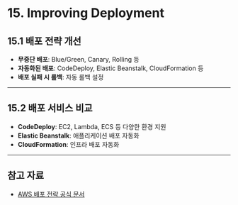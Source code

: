 # 15. Improving Deployment

## 15.1 배포 전략 개선

- **무중단 배포**: Blue/Green, Canary, Rolling 등
- **자동화된 배포**: CodeDeploy, Elastic Beanstalk, CloudFormation 등
- **배포 실패 시 롤백**: 자동 롤백 설정

---

## 15.2 배포 서비스 비교

- **CodeDeploy**: EC2, Lambda, ECS 등 다양한 환경 지원
- **Elastic Beanstalk**: 애플리케이션 배포 자동화
- **CloudFormation**: 인프라 배포 자동화

---

## 참고 자료

- [AWS 배포 전략 공식 문서](https://aws.amazon.com/ko/devops/deploy/)
